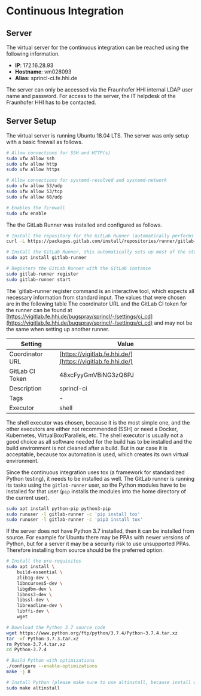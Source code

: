 # Continuous Integration

## Server

The virtual server for the continuous integration can be reached using the following information.

- **IP**: 172.16.28.93
- **Hostname**: vm028093
- **Alias**: sprincl-ci.fe.hhi.de

The server can only be accessed via the Fraunhofer HHI internal LDAP user name and password. For access to the server, the IT helpdesk of the Fraunhofer HHI has to be contacted.

## Server Setup

The virtual server is running Ubuntu 18.04 LTS. The server was only setup with a basic firewall as follows.

```sh
# Allow connections for SSH and HTTP(s)
sudo ufw allow ssh
sudo ufw allow http
sudo ufw allow https

# Allow connections for systemd-resolved and systemd-network
sudo ufw allow 53/udp
sudo ufw allow 53/tcp
sudo ufw allow 68/udp

# Enables the firewall
sudo ufw enable
```

The the GitLab Runner was installed and configured as follows.

```sh
# Install the repository for the GitLab Runner (automatically performs sudo apt update)
curl -L https://packages.gitlab.com/install/repositories/runner/gitlab-runner/script.deb.sh | sudo bash

# Install the GitLab Runner, this automatically sets up most of the stuff needed by the runner
sudo apt install gitlab-runner

# Registers the GitLab Runner with the GitLab instance
sudo gitlab-runner register
sudo gitlab-runner start
```

The `gitlab-runner register command is an interactive tool, which expects all necessary information from standard input. The values that were chosen are in the following table The coordinator URL and the GitLab CI token for the runner can be found at [https://vigitlab.fe.hhi.de/bugspray/sprincl/-/settings/ci_cd](https://vigitlab.fe.hhi.de/bugspray/sprincl/-/settings/ci_cd) and may not be the same when setting up another runner.

| Setting         | Value                                                      |
|-----------------|------------------------------------------------------------|
| Coordinator URL | [https://vigitlab.fe.hhi.de/](https://vigitlab.fe.hhi.de/) |
| GitLab CI Token | 48xcFyyGmVBiNG3zQ6PJ                                       |
| Description     | sprincl-ci                                                 |
| Tags            | -                                                          |
| Executor        | shell                                                      |

The shell executor was chosen, because it is the most simple one, and the other executors are either not recommended (SSH) or need a Docker, Kubernetes, VirtualBox/Parallels, etc. The shell executor is usually not a good choice as all software needed for the build has to be installed and the build environment is not cleaned after a build. But in our case it is acceptable, because tox automation is used, which creates its own virtual environment.

Since the continuous integration uses tox (a framework for standardized Python testing), it needs to be installed as well. The GitLab runner is running its tasks using the `gitlab-runner` user, so the Python modules have to be installed for that user (`pip` installs the modules into the home directory of the current user).

```sh
sudo apt install python-pip python3-pip
sudo runuser -l gitlab-runner -c 'pip install tox'
sudo runuser -l gitlab-runner -c 'pip3 install tox'
```

If the server does not have Python 3.7 installed, then it can be installed from source. For example for Ubuntu there may be PPAs with newer versions of Python, but for a server it may be a security risk to use unsupported PPAs. Therefore installing from source should be the preferred option.

```sh
# Install the pre-requisites
sudo apt install \
    build-essential \
    zlib1g-dev \
    libncurses5-dev \
    libgdbm-dev \
    libnss3-dev \
    libssl-dev \
    libreadline-dev \
    libffi-dev \
    wget

# Download the Python 3.7 source code
wget https://www.python.org/ftp/python/3.7.4/Python-3.7.4.tar.xz
tar -xf Python-3.7.3.tar.xz
rm Python-3.7.4.tar.xz
cd Python-3.7.4

# Build Python with optimizations
./configure --enable-optimizations
make -j 8

# Install Python (please make sure to use altinstall, because install will override the system Python)
sudo make altinstall
```
